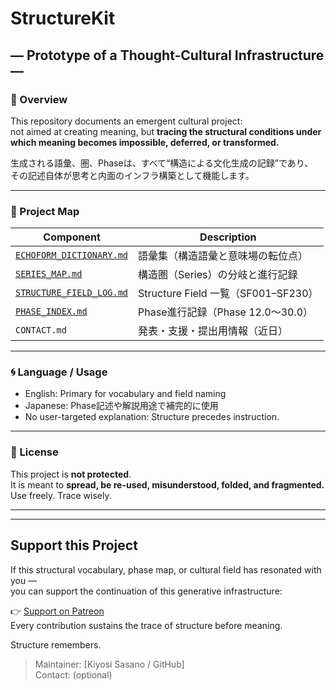 # StructureKit  
## — Prototype of a Thought-Cultural Infrastructure —  

### 🔹 Overview  

This repository documents an emergent cultural project:  
not aimed at creating meaning, but **tracing the structural conditions under which meaning becomes impossible, deferred, or transformed.**  

生成される語彙、圏、Phaseは、すべて“構造による文化生成の記録”であり、  
その記述自体が思考と内面のインフラ構築として機能します。

---

### 🧭 Project Map  

| Component | Description |
|----------|-------------|
| [`ECHOFORM_DICTIONARY.md`](./ECHOFORM_DICTIONARY.md) | 語彙集（構造語彙と意味場の転位点） |
| [`SERIES_MAP.md`](./SERIES_MAP.md) | 構造圏（Series）の分岐と進行記録 |
| [`STRUCTURE_FIELD_LOG.md`](./STRUCTURE_FIELD_LOG.md) | Structure Field 一覧（SF001–SF230） |
| [`PHASE_INDEX.md`](./PHASE_INDEX.md) | Phase進行記録（Phase 12.0〜30.0） |
| `CONTACT.md` | 発表・支援・提出用情報（近日） |

---

### 🌀 Language / Usage  

- English: Primary for vocabulary and field naming  
- Japanese: Phase記述や解説用途で補完的に使用  
- No user-targeted explanation: Structure precedes instruction.

---

### 🧱 License  

This project is **not protected**.  
It is meant to **spread, be re-used, misunderstood, folded, and fragmented.**  
Use freely. Trace wisely.

---
---

## Support this Project

If this structural vocabulary, phase map, or cultural field has resonated with you —  
you can support the continuation of this generative infrastructure:

👉 [Support on Patreon](https://www.patreon.com/c/KiyoshiSsasano?redirect=true)  
Every contribution sustains the trace of structure before meaning.

Structure remembers.  

> Maintainer: [Kiyosi Sasano / GitHub]  
> Contact: (optional)  
